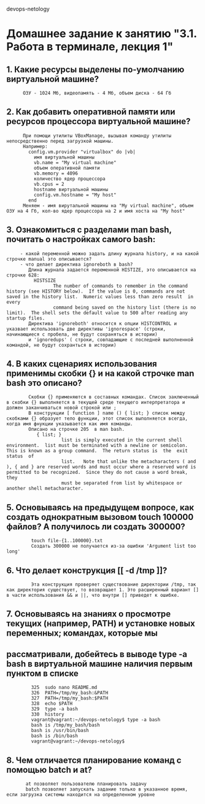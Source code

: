  devops-netology

# Домашнее задание к занятию "3.1. Работа в терминале, лекция 1"
##     1. Какие ресурсы выделены по-умолчанию виртуальной машине?
          ОЗУ - 1024 Мб, видеопамять - 4 Мб, объем диска - 64 Гб

##     2. Как добавить оперативной памяти или ресурсов процессора виртуальной машине?
          При помощи утилиты VBoxManage, вызывая команду утилиты непосредственно перед загрузкой машины.
          Например:
            config.vm.provider "virtualbox" do |vb|
              имя виртуальной машины
              vb.name = "My virtual machine"
              объем оперативной памяти
              vb.memory = 4096
              количество ядер процессора
              vb.cpus = 2
              hostname виртуальной машины
              config.vm.hostname = "My host"
            end
          Меняем - имя вирутальной машины на "My virtual machine", объем ОЗУ на 4 Гб, кол-во ядер процессора на 2 и имя хоста на "My host" 

##     3. Ознакомиться с разделами man bash, почитать о настройках самого bash:
         - какой переменной можно задать длину журнала history, и на какой строчке manual это описывается?
         - что делает директива ignoreboth в bash?   
            Длина журнала задается переменной HISTIZE, это описывается на строчке 628:
              HISTSIZE
                     The number of commands to remember in the command history (see HISTORY below).  If the value is 0, commands are not saved in the history list.  Numeric values less than zero result  in  every
                     command being saved on the history list (there is no limit).  The shell sets the default value to 500 after reading any startup files.
            Директива 'ignoreboth' относится к опции HISTCONTROL и указвает использовать две директивы 'ignorespace' (строки, начинающиеся с пробела, не будут сохраняться в истории) 
            и 'ignoredups' ( строки, совпадающие с последней выполненной командой, не будут сохранться в истории)

##      4. В каких сценариях использования применимы скобки {} и на какой строчке man bash это описано?
            Скобки {} применяются в составных командах. Список заключенный в скобки {} выполняется в текущей среде текущего интерпретатора и должен заканчиваться новой строкой или ;
            В конструкции [ function ] name () { list; } список между скобками {} образует тело функции, этот список выполняется всегда, когда имя фнукции указывается как имя команды.
            Описано на строчке 205  в man bash.
               { list; }
                        list is simply executed in the current shell environment.  list must be terminated with a newline or semicolon.  This is known as a group command.  The return status is  the  exit  status  of
                        list.   Note that unlike the metacharacters ( and ), { and } are reserved words and must occur where a reserved word is permitted to be recognized.  Since they do not cause a word break, they
                        must be separated from list by whitespace or another shell metacharacter. 

##       5. Основываясь на предыдущем вопросе, как создать однократным вызовом touch 100000 файлов? А получилось ли создать 300000?
             touch file-{1..100000}.txt
             Создать 300000 не получается из-за ошибки 'Argument list too long'
##       6. Что делает конструкция [[ -d /tmp ]]?
             Эта конструкция проверяет существование директории /tmp, так как директория существует, то возвращает 1. Это расширенный вариант [] в части использования && и ||, что внутри [] приведет к ошибке. 

##       7. Основываясь на знаниях о просмотре текущих (например, PATH) и установке новых переменных; командах, которые мы
##           рассматривали, добейтесь в выводе type -a bash в виртуальной машине наличия первым пунктом в списке
             325  sudo nano README.md
             326  PATH=/tmp/my_bash:&PATH
             327  PATH=/tmp/my_bash:$PATH
             328  echo $PATH
             329  type -a bash
             330  history
             vagrant@vagrant:~/devops-netology$ type -a bash
             bash is /tmp/my_bash/bash
             bash is /usr/bin/bash
             bash is /bin/bash
             vagrant@vagrant:~/devops-netology$
##        8. Чем отличается планирование команд с помощью batch и at?    
           at позволяет пользователю планировать задачу
           batch позволяет запускать задание только в указанное время, если загрузка системы находится на определенном уровне
